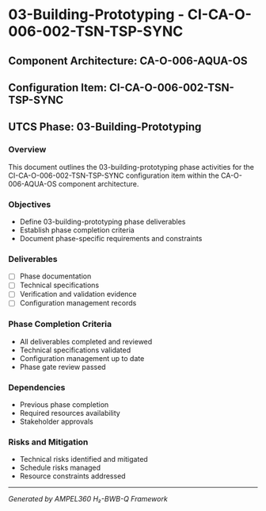 # 03-Building-Prototyping - CI-CA-O-006-002-TSN-TSP-SYNC

## Component Architecture: CA-O-006-AQUA-OS
## Configuration Item: CI-CA-O-006-002-TSN-TSP-SYNC
## UTCS Phase: 03-Building-Prototyping

### Overview
This document outlines the 03-building-prototyping phase activities for the CI-CA-O-006-002-TSN-TSP-SYNC configuration item within the CA-O-006-AQUA-OS component architecture.

### Objectives
- Define 03-building-prototyping phase deliverables
- Establish phase completion criteria
- Document phase-specific requirements and constraints

### Deliverables
- [ ] Phase documentation
- [ ] Technical specifications
- [ ] Verification and validation evidence
- [ ] Configuration management records

### Phase Completion Criteria
- All deliverables completed and reviewed
- Technical specifications validated
- Configuration management up to date
- Phase gate review passed

### Dependencies
- Previous phase completion
- Required resources availability
- Stakeholder approvals

### Risks and Mitigation
- Technical risks identified and mitigated
- Schedule risks managed
- Resource constraints addressed

---
*Generated by AMPEL360 H₂-BWB-Q Framework*
